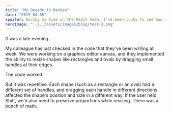 ```yaml
---
title: "My Decade in Review"
date: "2019-04-05"
spoiler: During my time on the React team, I’ve been lucky to see how Jordan, Sebastian, Sophie and other
heroImage: "../../assets/images/blog/test-3.png"
---
```


It was a late evening.

My colleague has just checked in the code that they've been writing all week. We were working on a graphics editor canvas, and they implemented the ability to resize shapes like rectangles and ovals by dragging small handles at their edges.

The code worked.

But it was repetitive. Each shape (such as a rectangle or an oval) had a different set of handles, and dragging each handle in different directions affected the shape's position and size in a different way. If the user held Shift, we'd also need to preserve proportions while resizing. There was a bunch of math.
